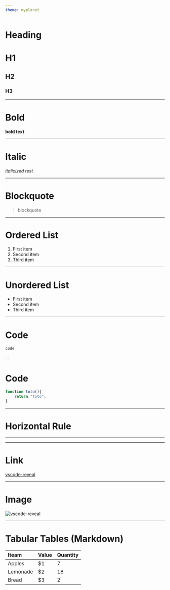 ```yaml
---
theme: myplanet
---
```


# Heading	

# H1
## H2
### H3

---


# Bold	

**bold text**

---

# Italic	

*italicized text*

---

# Blockquote	
    
> blockquote

---

# Ordered List	

1. First item
2. Second item
3. Third item

---

# Unordered List

- First item
- Second item
- Third item

---

# Code	

`code`

--

# Code	

```js
function toto(){
    return "toto";
}
````

---

# Horizontal Rule	

***

---

# Link	

[vscode-reveal](https://marketplace.visualstudio.com/items?itemName=evilz.vscode-reveal)

---

# Image	

![vscode-reveal](https://evilz.gallerycdn.vsassets.io/extensions/evilz/vscode-reveal/4.3.1/1656191323816/Microsoft.VisualStudio.Services.Icons.Default)

---

# Tabular Tables (Markdown)

| Iteam | Value | Quantity
|:--|:--|:--|
| Apples | $1 | 7 |
| Lemonade | $2 | 18 |
| Bread | $3 | 2 |
